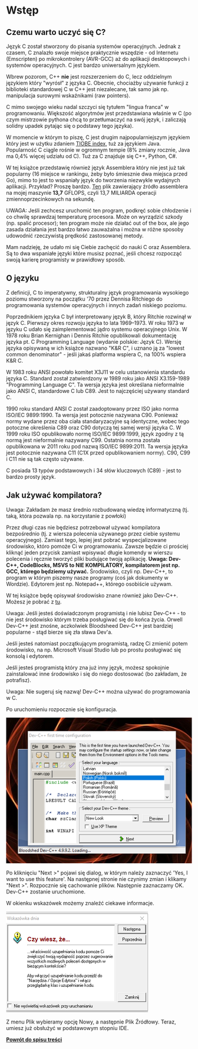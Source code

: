 # Wstęp

## Czemu warto uczyć się C?

Język C został stworzony do pisania systemów operacyjnych. Jednak z czasem, C znalazło swoje miejsce praktycznie wszędzie - od Internetu (Emscripten) po mikrokontrolery (AVR-GCC) aż do aplikacji desktopowych i systemów operacyjnych. C jest bardzo uniwersalnym językiem.

Wbrew pozorom, C++ **nie** jest rozszerzeniem do C, lecz oddzielnym językiem który "wyrósł" z języka C. Obecnie, chociażby używanie funkcji z biblioteki standardowej C w C++ jest niezalecane, tak samo jak np. manipulacja surowymi wskaźnikami (raw pointers).

C mimo swojego wieku nadal szczyci się tytułem "lingua franca" w programowaniu. Większość algorytmów jest przedstawiana właśnie w C (po czym mistrzowie pythona chcą to przetłumaczyć na swój język, i zaliczają solidny upadek pytając się o podstawy tego języka).

W momencie w którym to piszę, C jest drugim najpopularniejszym językiem który jest w użytku zdaniem [TIOBE index](https://www.tiobe.com/tiobe-index/), tuż za językiem Java. Popularność C ciągle rośnie w ogromnym tempie (8% zmiany rocznie, Java ma 0,4% więcej udziału od C). Tuż za C znajduje się C++, Python, C#.

W tej książce przedstawię również język Assemblera który nie jest już tak popularny (16 miejsce w rankingu, żeby było śmiesznie dwa miejsca przed Go), mimo to jest to wspaniały język do tworzenia niezwykle wydajnych aplikacji. Przykład? Proszę bardzo. [Ten](speed.asm) plik zawierający źródło assemblera na mojej maszynie **13,7** GFLOPS, czyli 13,7 MILIARDA operacji zmiennoprzecinkowych na sekundę.

UWAGA: Jeśli zechcesz uruchomić ten program, podkręć sobie chłodzenie i co chwilę sprawdzaj temperaturę procesora. Może on wyrządzić szkody (np. spalić procesor); ten program może nie działać out of the box, ale jego zasada działania jest bardzo łatwo zauważalna i można w różne sposoby udowodnić rzeczywistą prędkość zastosowanej metody.

Mam nadzieję, że udało mi się Ciebie zachęcić do nauki C oraz Assemblera. Są to dwa wspaniałe języki które musisz poznać, jeśli chcesz rozpocząć swoją karierę programisty w prawidłowy sposób.

## O języku

Z definicji, C to imperatywny, strukturalny język programowania wysokiego poziomu stworzony na początku '70 przez Dennisa Ritchiego do programowania systemów operacyjnych i innych zadań niskiego poziomu.

Poprzednikiem języka C był interpretowany język B, który Ritchie rozwinął w język C. Pierwszy okres rozwoju języka to lata 1969–1973. W roku 1973 w języku C udało się zaimplementować jądro systemu operacyjnego Unix. W 1978 roku Brian Kernighan i Dennis Ritchie opublikowali dokumentację języka pt. C Programming Language (wydanie polskie: Język C). Wersję języka opisywaną w ich książce nazwano "K&R C", i uznano ją za "lowest common denominator" - jeśli jakaś platforma wspiera C, na 100% wspiera K&R C.

W 1983 roku ANSI powołało komitet X3J11 w celu ustanowienia standardu języka C. Standard został zatwierdzony w 1989 roku jako ANSI X3.159-1989 "Programming Language C". Ta wersja języka jest określana nieformalnie jako ANSI C, standardowe C lub C89. Jest to najczęściej używany standard C.

1990 roku standard ANSI C został zaadoptowany przez ISO jako norma ISO/IEC 9899:1990. Ta wersja jest potocznie nazywana C90. Ponieważ normy wydane przez oba ciała standaryzacyjne są identyczne, wobec tego potoczne określenia C89 oraz C90 dotyczą tej samej wersji języka C. W 1999 roku ISO opublikowało normę ISO/IEC 9899:1999, język zgodny z tą normą jest nieformalnie nazywany C99. Ostatnia norma została opublikowana w 2011 roku pod nazwą ISO/IEC 9899:2011. Ta wersja języka jest potocznie nazywana C11 (C1X przed opublikowaniem normy). C90, C99 i C11 nie są tak często używane.

C posiada 13 typów podstawowych i 34 słów kluczowych (C89) - jest to bardzo prosty język.

## Jak używać kompilatora?

Uwaga: Zakładam że masz średnio rozbudowaną wiedzę informatyczną (tj. taką, która pozwala np. na korzystanie z powłoki)

Przez długi czas nie będziesz potrzebował używać kompilatora bezpośrednio (tj. z wiersza polecenia używanego przez ciebie systemu operacyjnego). Zamiast tego, lepiej jest pobrać wyspecjalizowane środowisko, któro pomoże Ci w programowaniu. Zawsze będzie ci prościej kliknąć jeden przycisk zamiast wpisywać długie komendy w wierszu polecenia i ręcznie tworzyć pliki budujące twoją aplikację. **Uwaga: Dev-C++, CodeBlocks, MSVS to NIE KOMPILATORY, kompilatorem jest np. GCC, którego będziemy używać.** Środowisko, czyli np. Dev-C++, to program w którym piszemy nasze programy (coś jak dokumenty w Wordzie). Edytorem jest np. Notepad++, którego osobiście używam.

W tej książce będę opisywał środowisko znane również jako Dev-C++. Możesz je pobrać z [tu](https://downloads.sourceforge.net/project/dev-cpp/Binaries/Dev-C%2B%2B%204.9.9.2/devcpp-4.9.9.2_setup.exe?r=https%3A%2F%2Fsourceforge.net%2Fprojects%2Fdev-cpp%2Ffiles%2FBinaries%2FDev-C%252B%252B%25204.9.9.2%2Fdevcpp-4.9.9.2_setup.exe%2Fdownload&ts=1529244990).

Uwaga: Jeśli jesteś doświadczonym programistą i nie lubisz Dev-C++ - to nie jest środowisko którym trzeba posługiwać się do końca życia. Orwell Dev-C++ jest znośne, aczkolwiek Bloodsheed Dev-C++ jest bardziej popularne - stąd bierze się zła sława Dev'a.

Jeśli jesteś natomiast początkującym programistą, radzę Ci zmienić potem środowisko, na np. Microsoft Visual Studio lub po prostu posługiwać się konsolą i edytorem.

Jeśli jesteś programistą który zna już inny język, możesz spokojnie zainstalować inne środowisko i się do niego dostosować (bo zakładam, że potrafisz).

Uwaga: Nie sugeruj się nazwą! Dev-C++ można używać do programowania w C.

Po uruchomieniu rozpocznie się konfiguracja.

![Screenshot](Screenshot_1.bmp "Screenshot")

Po kliknięciu "Next >" pojawi się dialog, w którym należy zaznaczyć 'Yes, I want to use this feature'. Na następnej stronie nie czynimy zmian i klikamy "Next >". Rozpocznie się cachowanie plików. Następnie zaznaczamy OK. Dev-C++ zostanie uruchomione.

W okienku wskazówek możemy znaleźć ciekawe informacje.

![Screenshot](Screenshot_2.bmp "Screenshot")

Z menu Plik wybieramy opcję Nowy, a następnie Plik Źródłowy. Teraz, umiesz już obsłużyć w podstawowym stopniu IDE.

**[Powrót do spisu treści](..)**
